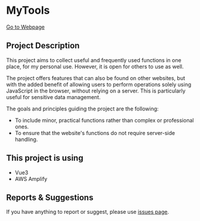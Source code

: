 # MyTools

[Go to Webpage](https://tools.jongwoo.me)

## Project Description

This project aims to collect useful and frequently used functions in one place, for my personal use. However, it is open for others to use as well.

The project offers features that can also be found on other websites, but with the added benefit of allowing users to perform operations solely using JavaScript in the browser, without relying on a server. This is particularly useful for sensitive data management.

The goals and principles guiding the project are the following:

- To include minor, practical functions rather than complex or professional ones.
- To ensure that the website's functions do not require server-side handling.

## This project is using
- Vue3
- AWS Amplify

## Reports & Suggestions
If you have anything to report or suggest, please use [issues page](https://github.com/jongwoo328/mytools/issues).
